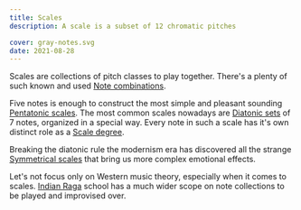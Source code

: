 ```yaml
---
title: Scales
description: A scale is a subset of 12 chromatic pitches

cover: gray-notes.svg
date: 2021-08-28
---
```


Scales are collections of pitch classes to play together. There's a plenty of such known and used [Note combinations](./study/index.md).

Five notes is enough to construct the most simple and pleasant sounding [Pentatonic scales](./pentatonic/index.md). The most common scales nowadays are [Diatonic sets](./diatonic/index.md) of 7 notes, organized in a special way. Every note in such a scale has it's own distinct role as a [Scale degree](./degrees/index.md).

Breaking the diatonic rule the modernism era has discovered all the strange [Symmetrical scales](./symmetrical/index.md) that bring us more complex emotional effects. 

Let's not focus only on Western music theory, especially when it comes to scales. [Indian Raga](./raga/index.md) school has a much wider scope on note collections to be played and improvised over.